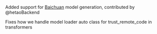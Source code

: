 Added support for [Baichuan](https://github.com/baichuan-inc/Baichuan-7B) model
generation, contributed by @hetaoBackend

Fixes how we handle model loader auto class for trust_remote_code in
transformers
